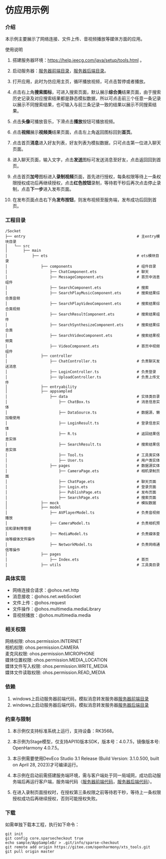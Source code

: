# 仿应用示例

### 介绍

本示例主要展示了网络连接、文件上传、音视频播放等媒体方面的应用。  

使用说明  

1. 搭建服务器环境：https://help.jeecg.com/java/setup/tools.html 。  

2. 启动服务器：[服务器前端目录](../../../../jeecgboot-vue3-master)，[服务器后端目录](../../../../jeecg-boot-master)。  

3. 打开应用，此时为仿应用主页，循环播放视频，可点击暂停或者播放。  

4. 点击右上角**搜索图标**，可进入搜索页面，默认展示**综合类**结果页面，由于搜索历史记录及对应搜索结果都是静态模拟数据，所以可点击前三个任意一条记录以展示不同搜索结果，也可输入与前三条记录一致的结果以展示不同搜索结果。  

5. 点击**头像**可播放音乐，下滑点击**播放**按钮可播放视频。  

6. 点击**视频**展示**视频类**结果页面，点击左上角返回图标回到**首页**。  

7. 点击首页**消息**进入好友列表，好友列表为模拟数据，只可点击第一位进入聊天页面。  

8. 进入聊天页面，输入文字，点击**发送**图标可发送消息至好友，点击返回回到首页。  

9. 点击首页**加号**图标进入**录制视频**页面，首先进行授权，每条权限等待上一条权限授权成功后再继续授权，点击**红色按钮**录制，等待若干秒后再次点击停止录制，点击**下一步**进入发布页面。  

10. 在发布页面点击右下角**发布按钮**，则发布视频至服务端，发布成功后回到首页。  

### 工程目录

```
/Socket
├── entry                                                  # 主entry模块目录
│   └── src
│       ├── main
│           ├── ets                                        # ets模块目录
│               ├── components                             # 组件目录
│                   ├── ChatComponent.ets                  # 聊天
│                   ├── MessageComponent.ets               # 首页中消息组件
│                   ├── SearchComponent.ets                # 搜索
│                   ├── SearchPlayMusicComponent.ets       # 搜索结果综合类音频
│                   ├── SearchPlayVideoComponent.ets       # 搜索结果综合类视频
│                   ├── SearchResultComponent.ets          # 搜索结果组件
│                   ├── SearchSynthesizeComponent.ets      # 搜索结果综合类
│                   ├── SearchVideoComponent.ets           # 搜索结果视频类
│                   ├── VideoComponent.ets                 # 首页中视频组件
│               ├── controller                     
│                   ├── ChatController.ts                  # 负责聊天发送消息
│                   ├── LoginController.ts                 # 负责登录
│                   ├── UploadController.ts                # 负责上传文件
│               ├── entryability                
│               ├── appsampled                           
│                   ├── data                               # 实体类目录
│                       ├── ChatBox.ts                     # 消息信息实体
│                       ├── DataSource.ts                  # 数据源，懒加载使用
│                       ├── LoginResult.ts                 # 登录信息实体
│                       ├── R.ts                           # 返回结果信息实体
│                       ├── SearchResult.ts                # 搜索结果信息实体
│                       ├── Tool.ts                        # 工具类实体
│                       ├── User.ts                        # 用户类实体
│                   ├── pages                              # 数据源实体
│                       ├── CameraPage.ets                 # 相机录制页面
│                       ├── ChatPage.ets                   # 聊天页面
│                       ├── Login.ets                      # 登录页面
│                       ├── PublishPage.ets                # 发布页面
│                       ├── SearchPage.ets                 # 搜索页面
│               ├── mock                                   # 模拟数据
│               ├── model                            
│                   ├── AVPlayerModel.ts                   # 负责音视频播放
│                   ├── CameraModel.ts                     # 负责相机预览和录制等管理
│                   ├── MediaModel.ts                      # 负责媒体查询等媒体文件操作
│                   ├── NetworkModel.ts                    # 负责网络通信等操作
│               ├── pages                           
│                   ├── Index.ets                          # 首页
│               ├── utils                                  # 工具类目录
```

### 具体实现

- 网络连接合请求：@ohos.net.http  
- 消息接收：@ohos.net.webSocket  
- 文件上传：@ohos.request  
- 文件操作：@ohos.multimedia.mediaLibrary  
- 音视频播放：@ohos.multimedia.media  

### 相关权限

网络权限: ohos.permission.INTERNET  
相机权限: ohos.permission.CAMERA  
麦克风权限: ohos.permission.MICROPHONE  
媒体位置权限: ohos.permission.MEDIA_LOCATION  
媒体文件写入权限: ohos.permission.WRITE_MEDIA  
媒体文件读取权限: ohos.permission.READ_MEDIA  

### 依赖

1. windows上启动服务器前端代码，模拟消息转发服务器[服务器前端目录](../../../../jeecgboot-vue3-master)  
2. windows上启动服务器后端代码，模拟消息转发服务器[服务器后端目录](../../../../jeecg-boot-master)  

### 约束与限制

1. 本示例仅支持标准系统上运行，支持设备：RK3568。  

2. 本示例为Stage模型，仅支持API10版本SDK，版本号：4.0.7.5，镜像版本号: OpenHarmony 4.0.7.5。  

3. 本示例需要使用DevEco Studio 3.1 Release (Build Version: 3.1.0.500, built on April 28, 2023)才可编译运行。  

4. 本示例在启动前需搭建服务端环境，需与客户端处于同一局域网，成功启动服务端后再运行客户端，服务端代码（[服务器前端代码](../../../../jeecgboot-vue3-master)，[服务器后端代码](../../../../jeecg-boot-master)）。  

5. 在进入录制页面授权时，在授权第三条权限之前等待若干秒，等待上一条权限授权成功后再继续授权，否则可能授权失败。  

### 下载

如需单独下载本工程，执行如下命令：  

```
git init
git config core.sparsecheckout true
echo sample/AppSampleD/ > .git/info/sparse-checkout
git remote add origin https://gitee.com/openharmony/xts_tools.git
git pull origin master
```